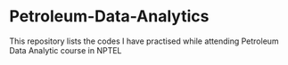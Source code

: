# Petroleum-Data-Analytics
This repository lists the codes I have practised while attending Petroleum Data Analytic course in NPTEL
